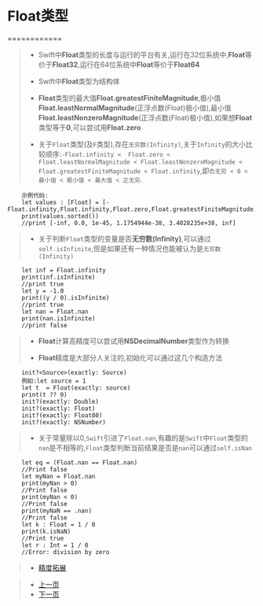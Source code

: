 
# Float类型
============

> - Swift中**Float**类型的长度与运行的平台有关,运行在32位系统中,**Float**等价于**Float32**,运行在64位系统中**Float**等价于**Float64**
> 
> - Swift中**Float**类型为结构体
> 
> - **Float**类型的最大值**Float.greatestFiniteMagnitude**,极小值**Float.leastNormalMagnitude**(正浮点数(Float)极小值),最小值**Float.leastNonzeroMagnitude**(正浮点数(Float)极小值),如果想**Float**类型等于**0**,可以尝试用**Float.zero**
> 
> - 关于`Float`类型(及`F`类型),存在`无穷数(Infinity)`,关于`Infinity`的大小比较顺序:`-Float.infinity < 
  Float.zero < Float.leastNormalMagnitude < Float.leastNonzeroMagnitude < Float.greatestFiniteMagnitude < Float.infinity`,即`负无穷 < 0 < 最小值 < 极小值 < 最大值 < 正无穷`.
>
		示例代码:
 		let values : [Float] = [-Float.infinity,Float.infinity,Float.zero,Float.greatestFiniteMagnitude,Float.leastNormalMagnitude,Float.leastNonzeroMagnitude]
		print(values.sorted())
		//print [-inf, 0.0, 1e-45, 1.1754944e-38, 3.4028235e+38, inf]
	
> 
> - 关于判断`Float`类型的变量是否**无穷数(Infinity)**,可以通过`self.isInfinite`,但是如果还有一种情况也能被认为是`无穷数(Infinity)`
> 
 		let inf = Float.infinity
		print(inf.isInfinite)
		//print true
		let y = -1.0
		print((y / 0).isInfinite)
		//print true
		let nan = Float.nan
		print(nan.isInfinite)
		//print false
	
> 
> - **Float**计算高精度可以尝试用**NSDecimalNumber**类型作为转换
> 
> - **Float**精度是大部分人关注的,初始化可以通过这几个构造方法
> 
> 
    	init?<Source>(exactly: Source) 
      	例如:let source = 1
    	let t  = Float(exactly: source)
    	print(t ?? 0)
    	init?(exactly: Double)
    	init?(exactly: Float)
    	init?(exactly: Float80)
    	init?(exactly: NSNumber)
> 
> - 关于常量除以0,`Swift`引进了`Float.nan`,有趣的是`Swift`中`Float`类型的`nan`是不相等的,`Float`类型判断当前结果是否是`nan`可以通过`self.isNan`
> 
		let eq = (Float.nan == Float.nan)
		//Print false
		let myNan = Float.nan
		print(myNan > 0)
		//Print false
		print(myNan < 0)
		//Print false
		print(myNaN == .nan)
		//Print false
		let k : Float = 1 / 0
		print(k.isNaN)
		//Print true
		let r : Int = 1 / 0
		//Error: division by zero

> 
> - [精度拓展](./Code/NSDecimalNumber+YTExtension.swift)

> - [上一页](1.1Int类型.md)  
> - [下一页](1.3Double类型.md)
